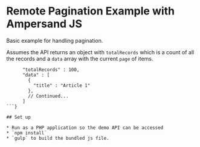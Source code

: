 # Remote Pagination Example with Ampersand JS

Basic example for handling pagination. 

Assumes the API returns an object with `totalRecords` which is a count of all the records and a `data` array with the current `page` of items.

```{
      "totalRecords" : 100,
      "data" : [
        {
          "title" : "Article 1"
        },
        // Continued...
      ]
```}

## Set up

* Run as a PHP application so the demo API can be accessed
* `npm install`
* `gulp` to build the bundled js file.






